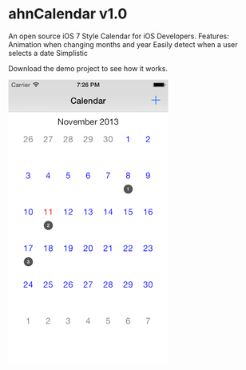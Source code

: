 ahnCalendar v1.0
===========

An open source iOS 7 Style Calendar for iOS Developers.
Features:
  Animation when changing months and year
  Easily detect when a user selects a date
  Simplistic

Download the demo project to see how it works. 

![Alt text](/Screenshot.png "Screenshot of Calendar")

